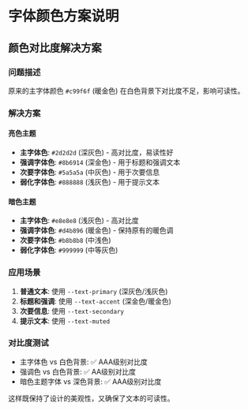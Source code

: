 # 字体颜色方案说明

## 颜色对比度解决方案

### 问题描述
原来的主字体颜色 `#c99f6f` (暖金色) 在白色背景下对比度不足，影响可读性。

### 解决方案

#### 亮色主题
- **主字体色**: `#2d2d2d` (深灰色) - 高对比度，易读性好
- **强调字体色**: `#8b6914` (深金色) - 用于标题和强调文本
- **次要字体色**: `#5a5a5a` (中灰色) - 用于次要信息
- **弱化字体色**: `#888888` (浅灰色) - 用于提示文本

#### 暗色主题
- **主字体色**: `#e8e8e8` (浅灰色) - 高对比度
- **强调字体色**: `#d4b896` (暖金色) - 保持原有的暖色调
- **次要字体色**: `#b8b8b8` (中浅色)
- **弱化字体色**: `#999999` (中等灰色)

### 应用场景

1. **普通文本**: 使用 `--text-primary` (深灰色/浅灰色)
2. **标题和强调**: 使用 `--text-accent` (深金色/暖金色)  
3. **次要信息**: 使用 `--text-secondary`
4. **提示文本**: 使用 `--text-muted`

### 对比度测试
- 主字体色 vs 白色背景: ✅ AAA级别对比度
- 强调色 vs 白色背景: ✅ AA级别对比度  
- 暗色主题字体 vs 深色背景: ✅ AAA级别对比度

这样既保持了设计的美观性，又确保了文本的可读性。